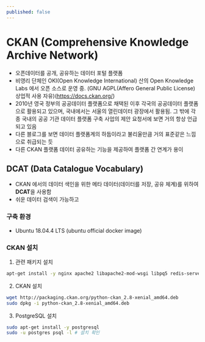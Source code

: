 ```yaml
---
published: false
---
```

# CKAN (Comprehensive Knowledge Archive Network)
  - 오픈데이터를 공개, 공유하는 데이터 포털 플랫폼
  - 비영리 단체인 OKI(Open Knowledge International) 산의 Open Knowledge Labs 에서 오픈 소스로 운영 중. (GNU AGPL(Affero General Public License) 상업적 사용 자유)(https://docs.ckan.org/)
  - 2010년 영국 정부의 공공데이터 플랫폼으로 채택된 이후 각국의 공공데이터 플랫폼으로 활용되고 있으며, 국내에서는 서울의 열린데이터 광장에서 활용됨. 그 밖에 각종 국내의 공공 기관 데이터 플랫폼 구축 사업의 제안 요청서에 보면 거의 항상 언급되고 있음
  - 다른 블로그를 보면 데이터 플랫폼계의 하둡이라고 불리울만큼 거의 표준같은 느낌으로 취급되는 듯
  - 다른 CKAN 플랫폼 데이터 공유하는 기능을 제공하여 플랫폼 간 연계가 용이

## DCAT (Data Catalogue Vocabulary)
  - CKAN 에서의 데이터 색인을 위한 메타 데이터(데이터를 저장, 공유 체계)를 위하여 **DCAT**을 사용함
  - 쉬운 데이터 검색이 가능하고

### 구축 환경
  - Ubuntu 18.04.4 LTS (ubuntu official docker image)

### CKAN 설치
  1. 관련 패키지 설치
  ```bash
  apt-get install -y nginx apache2 libapache2-mod-wsgi libpq5 redis-server git-core
  ```
  2. CKAN 설치
  ```bash
  wget http://packaging.ckan.org/python-ckan_2.8-xenial_amd64.deb
  sudo dpkg -i python-ckan_2.8-xenial_amd64.deb
  ```
  3. PostgreSQL 설치
  ```bash
  sudo apt-get install -y postgresql
  sudo -u postgres psql -l # 설치 확인
  ```
